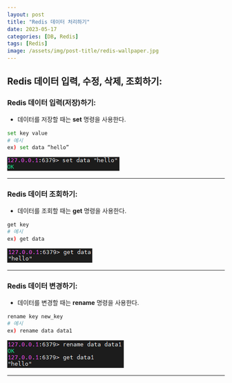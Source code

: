 ```yaml
---
layout: post
title: "Redis 데이터 처리하기"
date: 2023-05-17
categories: [DB, Redis]
tags: [Redis]
image: /assets/img/post-title/redis-wallpaper.jpg
---
```


## Redis 데이터 입력, 수정, 삭제, 조회하기:
### Redis 데이터 입력(저장)하기:
- 데이터를 저장할 때는 **set** 명령을 사용한다.
```bash
set key value
# 예시
ex) set data “hello”
```
[![Redis 데이터 입력화면](/assets/img/post/Redis/Redis%20%EB%8D%B0%EC%9D%B4%ED%84%B0%20%EC%9E%85%EB%A0%A5%20%ED%99%94%EB%A9%B4.PNG)](/assets/img/post/Redis/Redis%20%EB%8D%B0%EC%9D%B4%ED%84%B0%20%EC%9E%85%EB%A0%A5%20%ED%99%94%EB%A9%B4.PNG)

* * *

### Redis 데이터 조회하기:
- 데이터를 조회할 때는 **get** 명령을 사용한다.
```bash
get key
# 예시
ex) get data
```
[![Redis 데이터 조회화면](/assets/img/post/Redis/Redis%20%EB%8D%B0%EC%9D%B4%ED%84%B0%20%EC%A1%B0%ED%9A%8C%20%ED%99%94%EB%A9%B4.PNG)](/assets/img/post/Redis/Redis%20%EB%8D%B0%EC%9D%B4%ED%84%B0%20%EC%A1%B0%ED%9A%8C%20%ED%99%94%EB%A9%B4.PNG)

* * *

### Redis 데이터 변경하기:
- 데이터를 변경할 때는 **rename** 명령을 사용한다.
```bash
rename key new_key
# 예시
ex) rename data data1
```
[![Redis 데이터 변경화면](/assets/img/post/Redis/Redis%20%EB%8D%B0%EC%9D%B4%ED%84%B0%20%EB%B3%80%EA%B2%BD%20%ED%99%94%EB%A9%B4.PNG)](/assets/img/post/Redis/Redis%20%EB%8D%B0%EC%9D%B4%ED%84%B0%20%EB%B3%80%EA%B2%BD%20%ED%99%94%EB%A9%B4.PNG)

* * *